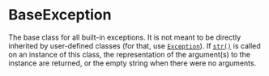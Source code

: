 # BaseException
The base class for all built-in exceptions. It is not meant to be directly inherited by user-defined classes (for that, use [`Exception`](/exceptions/Exception.md)). If [`str()`](/built-in-functions/str.md) is called on an instance of this class, the representation of the argument(s) to the instance are returned, or the empty string when there were no arguments.